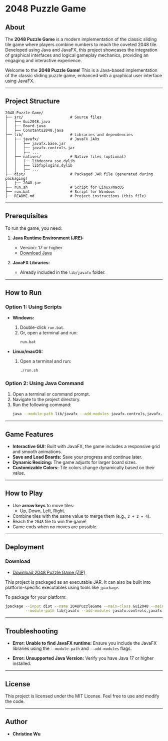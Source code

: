 # 2048 Puzzle Game

## About

The **2048 Puzzle Game** is a modern implementation of the classic sliding tile game where players combine numbers to reach the coveted 2048 tile. Developed using Java and JavaFX, this project showcases the integration of graphical interfaces and logical gameplay mechanics, providing an engaging and interactive experience.

Welcome to the **2048 Puzzle Game**! This is a Java-based implementation of the classic sliding puzzle game, enhanced with a graphical user interface using JavaFX.

---

## Project Structure

```
2048-Puzzle-Game/
├── src/                     # Source files
│   ├── Gui2048.java
│   ├── Board.java
│   ├── Constants2048.java
├── lib/                     # Libraries and dependencies
│   ├── javafx/              # JavaFX JARs
│   │   ├── javafx.base.jar
│   │   ├── javafx.controls.jar
│   │   ├── ...
│   ├── natives/             # Native files (optional)
│   │   ├── libdecora_sse.dylib
│   │   ├── libfxplugins.dylib
│   │   ├── ...
├── dist/                    # Packaged JAR file (generated during packaging)
│   ├── 2048.jar
├── run.sh                   # Script for Linux/macOS
├── run.bat                  # Script for Windows
├── README.md                # Project instructions (this file)
```

---

## Prerequisites

To run the game, you need:

1. **Java Runtime Environment (JRE):**
   - Version: 17 or higher
   - [Download Java](https://www.oracle.com/java/technologies/javase-downloads.html)

2. **JavaFX Libraries:**
   - Already included in the `lib/javafx` folder.

---

## How to Run

### Option 1: Using Scripts

- **Windows:**
  1. Double-click `run.bat`.
  2. Or, open a terminal and run:
     ```cmd
     run.bat
     ```

- **Linux/macOS:**
  1. Open a terminal and run:
     ```bash
     ./run.sh
     ```

### Option 2: Using Java Command

1. Open a terminal or command prompt.
2. Navigate to the project directory.
3. Run the following command:
   ```bash
   java --module-path lib/javafx --add-modules javafx.controls,javafx.fxml -jar dist/2048.jar
   ```

---

## Game Features

- **Interactive GUI:** Built with JavaFX, the game includes a responsive grid and smooth animations.
- **Save and Load Boards:** Save your progress and continue later.
- **Dynamic Resizing:** The game adjusts for larger board sizes.
- **Customizable Colors:** Tile colors change dynamically based on their value.

---

## How to Play

- Use **arrow keys** to move tiles:
  - Up, Down, Left, Right.
- Combine tiles with the same value to merge them (e.g., `2 + 2 = 4`).
- Reach the `2048` tile to win the game!
- Game ends when no moves are possible.

---

## Deployment

### Download

- [Download 2048 Puzzle Game (ZIP)](https://github.com/chw081/2048-Puzzle-Game/releases/download/v1.0.0/2048-Puzzle-Game.zip)

This project is packaged as an executable JAR. It can also be built into platform-specific executables using tools like `jpackage`.

To package for your platform:
```bash
jpackage --input dist --name 2048PuzzleGame --main-class Gui2048 --main-jar dist/2048.jar \
         --module-path lib/javafx --add-modules javafx.controls,javafx.fxml --output dist
```

---

## Troubleshooting

- **Error: Unable to find JavaFX runtime:**
  Ensure you include the JavaFX libraries using the `--module-path` and `--add-modules` flags.

- **Error: Unsupported Java Version:**
  Verify you have Java 17 or higher installed.

---

## License

This project is licensed under the MIT License. Feel free to use and modify the code.

---

## Author

- **Christine Wu**
